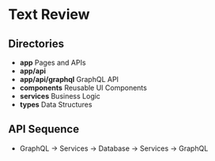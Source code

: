 # Text Review

## Directories

- **app** Pages and APIs
- **app/api**
- **app/api/graphql** GraphQL API
- **components** Reusable UI Components
- **services** Business Logic
- **types** Data Structures

## API Sequence
- GraphQL -> Services -> Database -> Services -> GraphQL